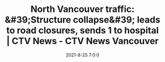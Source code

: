 ---
"title": "North Vancouver traffic: &amp;#39;Structure collapse&amp;#39; leads to road closures, sends 1 to hospital | CTV News - CTV News Vancouver"
"date": "2021-8-25 7:0:0"
"feed_name": "GOOGLENEWSCONSTRUCTION"
"feed_website": "https://news.google.com/search?q=construction%2Bincident&hl=en-US&gl=US&ceid=US:en"
"feed_rss": "https://news.google.com/rss/search?q=construction%2Bincident&hl=en-US&gl=US&ceid=US:en"
"link": "https://bc.ctvnews.ca/1-killed-another-injured-in-structure-collapse-at-north-vancouver-construction-site-fire-chief-1.5561013"
"file": "_posts/2021-1-1-4d2df15380ac60e63717ea996447760c2883a87c.md"
"accident": "1"
"drilling": "0"
---
